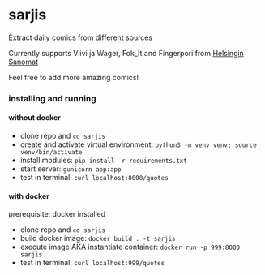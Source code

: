 # sarjis
Extract daily comics from different sources

Currently supports Viivi ja Wager, Fok_It and Fingerpori from [Helsingin Sanomat](https://hs.fi)

Feel free to add more amazing comics!


### installing and running 

#### without docker

- clone repo and `cd sarjis`
- create and activate virtual environment: `python3 -m venv venv; source venv/bin/activate`
- install modules: `pip install -r requirements.txt`
- start server: `gunicorn app:app`
- test in terminal: `curl localhost:8000/quotes`

#### with docker

prerequisite: docker installed

- clone repo and `cd sarjis`
- build docker image: `docker build . -t sarjis`
- execute image AKA instantiate container: `docker run -p 999:8000 sarjis`
- test in terminal: `curl localhost:999/quotes`
